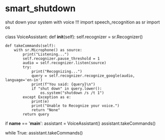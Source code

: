 # smart_shutdown
shut down your system with voice !!!
import speech_recognition as sr
import os

class VoiceAssistant:
    def __init__(self):
        self.recognizer = sr.Recognizer()

    def takeCommands(self):
        with sr.Microphone() as source:
            print("Listening...")
            self.recognizer.pause_threshold = 1
            audio = self.recognizer.listen(source)
            try:
                print("Recognizing...")
                query = self.recognizer.recognize_google(audio, language='en-in')
                print(f"You said: {query}\n")
                if "shut down" in query.lower():
                    os.system("shutdown /s /t 1")
            except Exception as e:
                print(e)
                print("Unable to Recognize your voice.")
                return "None"
            return query

if __name__ == '__main__':
    assistant = VoiceAssistant()
    assistant.takeCommands()

while True:
        assistant.takeCommands()
        
                     
